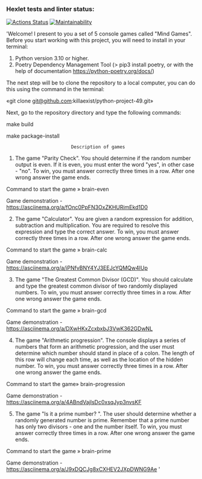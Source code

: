 ### Hexlet tests and linter status:
[![Actions Status](https://github.com/killaexist/python-project-49/workflows/hexlet-check/badge.svg)](https://github.com/killaexist/python-project-49/actions)
[![Maintainability](https://api.codeclimate.com/v1/badges/eaa665158cdeb36daff4/maintainability)](https://codeclimate.com/github/killaexist/python-project-49/maintainability)

'Welcome! I present to you a set of 5 console games called "Mind Games".
Before you start working with this project, you will need to install in your terminal:
1. Python version 3.10 or higher.
2. Poetry Dependency Management Tool  (> pip3 install poetry,  or with the help of documentation https://python-poetry.org/docs/)

The next step will be to clone the repository to a local computer, you can do this using the command in the terminal: 

 «git clone git@github.com:killaexist/python-project-49.git»

 Next, go to the repository directory and type the following commands:

make build

make package-install 

                            Description of games

1. The game "Parity Check". You should determine if the random number output is even. If it is even, you must enter the word "yes", in other case - "no". To win, you must answer correctly three times in a row. After one wrong answer the game ends.

Command to start the game » brain-even

Game demonstration - https://asciinema.org/a/fOnc0PpFN3OxZKHURimEkd1D0

2. The game "Calculator". You are given a random expression for addition, subtraction and multiplication. You are required to resolve this expression and type the correct answer. To win, you must answer correctly three times in a row. After one wrong answer the game ends.

Command to start the game » brain-calc

Game demonstration - https://asciinema.org/a/iPNfvBNY4YJ3EEJcYQMQw4IUp

3. The game "The Greatest Common Divisor (GCD)". You should calculate and type the greatest common divisor of two randomly displayed numbers. To win, you must answer correctly three times in a row. After one wrong answer the game ends.

Command to start the game » brain-gcd

Game demonstration - https://asciinema.org/a/DXwHKxZcxbxbJ3VwK362GDwNL

4. The game "Arithmetic progression". The console displays a series of numbers that form an arithmetic progression, and the user must determine which number should stand in place of a colon. The length of this row will change each time, as well as the location of the hidden number. To win, you must answer correctly three times in a row. After one wrong answer the game ends.

Command to start the game» brain-progression

Game demonstration - https://asciinema.org/a/4ABndVajlsDc0xsqJyp3nvsKF

5. The game "Is it a prime number? ". The user should determine whether a randomly generated number is prime. Remember  that a prime number has only two divisors - one and the number itself. To win, you must answer correctly three times in a row. After one wrong answer the game ends.

Command to start the game » brain-prime 

Game demonstration - https://asciinema.org/a/J9xDQCJg8xCXHEV2JXpDWNG9Ae '
